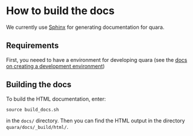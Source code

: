 # How to build the docs

We currently use [Sphinx](https://www.sphinx-doc.org/en/master/) for generating documentation for quara.

## Requirements

First, you neeed to have a environment for developing quara (see the [docs on creating a development environment](https://github.com/tknrsgym/quara#devlopment))

## Building the docs

To build the HTML documentation, enter:

    source build_docs.sh

in the ``docs/`` directory.
Then you can find the HTML output in the directory ``quara/docs/_build/html/``.
